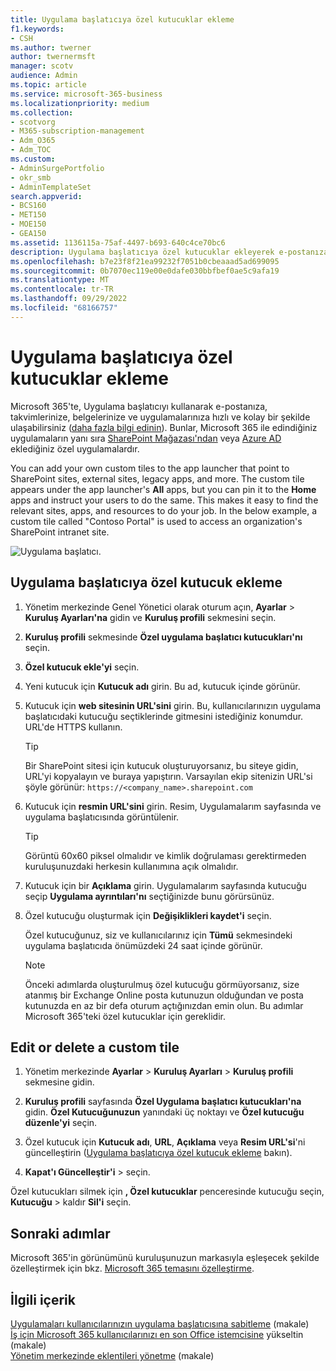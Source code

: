 ```yaml
---
title: Uygulama başlatıcıya özel kutucuklar ekleme
f1.keywords:
- CSH
ms.author: twerner
author: twernermsft
manager: scotv
audience: Admin
ms.topic: article
ms.service: microsoft-365-business
ms.localizationpriority: medium
ms.collection:
- scotvorg
- M365-subscription-management
- Adm_O365
- Adm_TOC
ms.custom:
- AdminSurgePortfolio
- okr_smb
- AdminTemplateSet
search.appverid:
- BCS160
- MET150
- MOE150
- GEA150
ms.assetid: 1136115a-75af-4497-b693-640c4ce70bc6
description: Uygulama başlatıcıya özel kutucuklar ekleyerek e-postanıza, belgelerinize, uygulamalarınıza, SharePoint sitelerinize, dış sitelerinize ve diğer kaynaklarınıza hızlı bağlantılar oluşturun.
ms.openlocfilehash: b7e23f8f21ea99232f7051b0cbeaaad5ad699095
ms.sourcegitcommit: 0b7070ec119e00e0dafe030bbfbef0ae5c9afa19
ms.translationtype: MT
ms.contentlocale: tr-TR
ms.lasthandoff: 09/29/2022
ms.locfileid: "68166757"
---
```

# <a name="add-custom-tiles-to-the-app-launcher"></a>Uygulama başlatıcıya özel kutucuklar ekleme

Microsoft 365'te, Uygulama başlatıcıyı kullanarak e-postanıza, takvimlerinize, belgelerinize ve uygulamalarınıza hızlı ve kolay bir şekilde ulaşabilirsiniz ([daha fazla bilgi edinin](https://support.microsoft.com/office/79f12104-6fed-442f-96a0-eb089a3f476a)). Bunlar, Microsoft 365 ile edindiğiniz uygulamaların yanı sıra [SharePoint Mağazası'ndan](https://support.microsoft.com/office/dd98e50e-d3db-4ecb-9bb7-82b189822d43) veya [Azure AD](/previous-versions/office/office-365-api/) eklediğiniz özel uygulamalardır.
  
You can add your own custom tiles to the app launcher that point to SharePoint sites, external sites, legacy apps, and more. The custom tile appears under the app launcher's **All** apps, but you can pin it to the **Home** apps and instruct your users to do the same. This makes it easy to find the relevant sites, apps, and resources to do your job. In the below example, a custom tile called "Contoso Portal" is used to access an organization's SharePoint intranet site. 
  
![Uygulama başlatıcı.](../../media/7acc06cc-ac7a-4c6e-8ea7-81570a5bdbab.png)
  
## <a name="add-a-custom-tile-to-the-app-launcher"></a>Uygulama başlatıcıya özel kutucuk ekleme

1. Yönetim merkezinde Genel Yönetici olarak oturum açın, **Ayarlar** > **Kuruluş Ayarları'na** gidin ve **Kuruluş profili** sekmesini seçin.
    
2. **Kuruluş profili** sekmesinde **Özel uygulama başlatıcı kutucukları'nı** seçin.
  
3. **Özel kutucuk ekle'yi** seçin. 
  
4. Yeni kutucuk için **Kutucuk adı** girin. Bu ad, kutucuk içinde görünür. 
    
5. Kutucuk için **web sitesinin URL'sini** girin. Bu, kullanıcılarınızın uygulama başlatıcıdaki kutucuğu seçtiklerinde gitmesini istediğiniz konumdur. URL'de HTTPS kullanın.

    > [!TIP]
    > Bir SharePoint sitesi için kutucuk oluşturuyorsanız, bu siteye gidin, URL'yi kopyalayın ve buraya yapıştırın. Varsayılan ekip sitenizin URL'si şöyle görünür: `https://<company_name>.sharepoint.com` 
  
6. Kutucuk için **resmin URL'sini** girin. Resim, Uygulamalarım sayfasında ve uygulama başlatıcısında görüntülenir.

    > [!TIP]
    > Görüntü 60x60 piksel olmalıdır ve kimlik doğrulaması gerektirmeden kuruluşunuzdaki herkesin kullanımına açık olmalıdır.

7. Kutucuk için bir **Açıklama** girin. Uygulamalarım sayfasında kutucuğu seçip **Uygulama ayrıntıları'nı** seçtiğinizde bunu görürsünüz. 
  
8. Özel kutucuğu oluşturmak için **Değişiklikleri kaydet'i** seçin. 
    
    Özel kutucuğunuz, siz ve kullanıcılarınız için **Tümü** sekmesindeki uygulama başlatıcıda önümüzdeki 24 saat içinde görünür. 

    > [!NOTE]
    > Önceki adımlarda oluşturulmuş özel kutucuğu görmüyorsanız, size atanmış bir Exchange Online posta kutunuzun olduğundan ve posta kutunuzda en az bir defa oturum açtığınızdan emin olun. Bu adımlar Microsoft 365'teki özel kutucuklar için gereklidir. 
  
## <a name="edit-or-delete-a-custom-tile"></a>Edit or delete a custom tile

1. Yönetim merkezinde **Ayarlar** > **Kuruluş Ayarları** > **Kuruluş profili** sekmesine gidin.
    
2. **Kuruluş profili** sayfasında **Özel Uygulama başlatıcı kutucukları'na** gidin. **Özel Kutucuğunuzun** yanındaki üç noktayı ve **Özel kutucuğu düzenle'yi** seçin.

3. Özel kutucuk için **Kutucuk adı**, **URL**, **Açıklama** veya **Resim URL'si**'ni güncelleştirin ([Uygulama başlatıcıya özel kutucuk ekleme](#add-a-custom-tile-to-the-app-launcher) bakın).
    
4. **Kapat'ı Güncelleştir'i** \> seçin. 
    
Özel kutucukları silmek için **, Özel kutucuklar** penceresinde kutucuğu seçin, **Kutucuğu** >  kaldır **Sil'i** seçin. 
  
## <a name="next-steps"></a>Sonraki adımlar

 Microsoft 365'in görünümünü kuruluşunuzun markasıyla eşleşecek şekilde özelleştirmek için bkz. [Microsoft 365 temasını özelleştirme](../setup/customize-your-organization-theme.md).

## <a name="related-content"></a>İlgili içerik

[Uygulamaları kullanıcılarınızın uygulama başlatıcısına sabitleme](pin-apps-to-app-launcher.md) (makale)\
[İş için Microsoft 365 kullanıcılarınızı en son Office istemcisine](../setup/upgrade-users-to-latest-office-client.md) yükseltin (makale)\
[Yönetim merkezinde eklentileri yönetme](../manage/manage-addins-in-the-admin-center.md) (makale)
